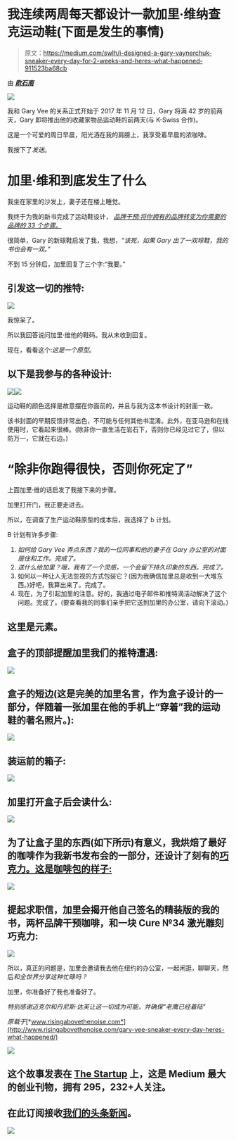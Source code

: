 # 我连续两周每天都设计一款加里·维纳查克运动鞋(下面是发生的事情)

> 原文：<https://medium.com/swlh/i-designed-a-gary-vaynerchuk-sneaker-every-day-for-2-weeks-and-heres-what-happened-911523ba68cb>

由 [***欧石南***](http://www.risingabovethenoise.com)

![](img/c1136e42041e8fd699d82929e91bd17a.png)

我和 Gary Vee 的关系正式开始于 2017 年 11 月 12 日，Gary 将满 42 岁的前两天，Gary 即将推出他的收藏家物品运动鞋的前两天(与 K-Swiss 合作)。

这是一个可爱的周日早晨，阳光洒在我的肩膀上，我享受着早晨的浓咖啡。

我按下了*发送*。

# 加里·维和到底发生了什么

我坐在家里的沙发上，妻子还在楼上睡觉。

我终于为我的新书完成了运动鞋设计， [*品牌干预:将你拥有的品牌转变为你需要的品牌的 33 个步骤。*](http://a.co/3kunYDb)

很简单，Gary 的新球鞋启发了我，我想，*“该死，如果 Gary 出了一双球鞋，我的书也会有一双。”*

不到 15 分钟后，加里回复了三个字:“我要。”

## 引发这一切的推特:

![](img/342947340facfcce1e088b7e9ab8e72d.png)

我惊呆了。

所以我回答说问加里·维他的鞋码。我从未收到回复。

现在，看看这个:*这是一个原型*。

## 以下是我参与的各种设计:

![](img/e95df8f40331f0254fcac657322cca2f.png)![](img/b2f8d8684298dc1bbccd13a7c779b18a.png)

运动鞋的颜色选择是故意摆在你面前的，并且与我为这本书设计的封面一致。

该书封面的早期反馈非常出色，不可能与任何其他书混淆。此外，在亚马逊和在线使用时，它看起来很棒。(除非你一直生活在岩石下，否则你已经见过它了，但以防万一，它就在右边。)

# “除非你跑得很快，否则你死定了”

上面加里·维的话启发了我接下来的步骤。

加里打开门，我正要走进去。

所以，在调查了生产运动鞋原型的成本后，我选择了 b 计划。

B 计划有许多步骤:

1.  *如何给 Gary Vee 弄点东西？我的一位同事和他的妻子在 Gary 办公室的对面居住和工作。完成了。*
2.  *送什么给加里？哦，我有了一个灵感，一个会留下持久印象的东西。完成了。*
3.  如何以一种让人无法忽视的方式包装它？(因为我确信加里总是收到一大堆东西。)好吧，我算出来了。完成了。
4.  现在，为了引起加里的注意。好的，我通过电子邮件和推特滴活动解决了这个问题。完成了。(要查看我的同事们亲手把它送到加里的办公室，请向下滚动。)

## 这里是元素。

## 盒子的顶部提醒加里我们的推特遭遇:

![](img/04a950900c6c8a14e2251395367dc8f9.png)

## 盒子的短边(这是完美的加里名言，作为盒子设计的一部分，伴随着一张加里在他的手机上“穿着”我的运动鞋的著名照片。):

![](img/e9d1fea87ad6d9d0ab70e6a9cbee1469.png)

## 装运前的箱子:

![](img/b973c2e6686c7858ca66f8a158be75c4.png)

## 加里打开盒子后会读什么:

![](img/2824fbe7f8ae10bbd5c7bd5aea5caebd.png)

## 为了让盒子里的东西(如下所示)有意义，我烘焙了最好的咖啡作为我新书发布会的一部分，还设计了刻有的[巧克力。这是咖啡包的样子:](http://www.risingabovethenoise.com/brand-intervention-exclusive-cure-chocolate-intoxication/)

![](img/54e8c8581f4169d35b16160963cbde03.png)

## 提起求职信，加里会揭开他自己签名的精装版的我的书，两杯品牌干预咖啡，和一块 Cure №34 激光雕刻巧克力:

![](img/188796a6357751cdb1de84494ebfd58d.png)

所以，真正的问题是，加里会邀请我去他在纽约的办公室，一起闲逛，聊聊天，然后*和全世界分享这种忙碌吗？*

加里，你准备好了我也准备好了。

*特别感谢迈克尔和丹尼斯·达芙让这一切成为可能，并确保“老鹰已经着陆”*

*原载于*[*www.risingabovethenoise.com*](http://www.risingabovethenoise.com/gary-vee-sneaker-every-day-heres-what-happened/)

![](img/731acf26f5d44fdc58d99a6388fe935d.png)

## 这个故事发表在 [The Startup](https://medium.com/swlh) 上，这是 Medium 最大的创业刊物，拥有 295，232+人关注。

## 在此订阅接收[我们的头条新闻](http://growthsupply.com/the-startup-newsletter/)。

![](img/731acf26f5d44fdc58d99a6388fe935d.png)